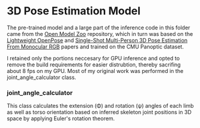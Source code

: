 # 3D Pose Estimation Model

The pre-trained model and a large part of the inference code in this folder came from the [Open Model Zoo](https://github.com/openvinotoolkit/open_model_zoo) repository, which in turn was based on the [Lightweight OpenPose](https://arxiv.org/pdf/1811.12004.pdf) and [Single-Shot Multi-Person 3D Pose Estimation From Monocular RGB](https://arxiv.org/pdf/1712.03453.pdf) papers and trained on the CMU Panoptic dataset.

I retained only the portions neccesary for GPU inference and opted to remove the build requirements for easier distrubtion, thereby sacrifing about 8 fps on my GPU. Most of my original work was performed in the joint_angle_calculator class.

### joint_angle_calculator

This class calculates the extension (Φ) and rotation (ψ) angles of each limb as well as torso orientation based on inferred skeleton joint positions in 3D space by applying Euler's rotation theorem.
